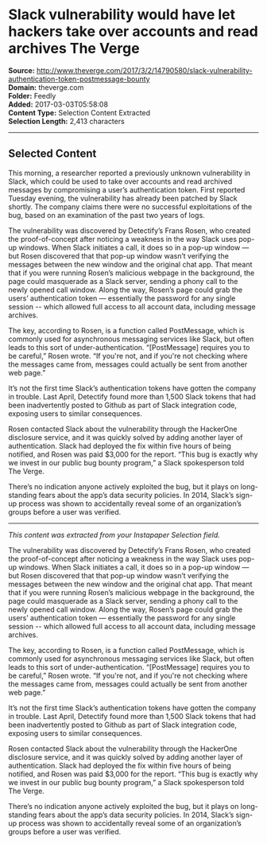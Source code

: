 # Slack vulnerability would have let hackers take over accounts and read archives The Verge

**Source:** http://www.theverge.com/2017/3/2/14790580/slack-vulnerability-authentication-token-postmessage-bounty  
**Domain:** theverge.com  
**Folder:** Feedly  
**Added:** 2017-03-03T05:58:08  
**Content Type:** Selection Content Extracted  
**Selection Length:** 2,413 characters  


---

## Selected Content

This morning, a researcher reported a previously unknown vulnerability in Slack, which could be used to take over accounts and read archived messages by compromising a user’s authentication token. First reported Tuesday evening, the vulnerability has already been patched by Slack shortly. The company claims there were no successful exploitations of the bug, based on an examination of the past two years of logs.

The vulnerability was discovered by Detectify’s Frans Rosen, who created the proof-of-concept after noticing a weakness in the way Slack uses pop-up windows. When Slack initiates a call, it does so in a pop-up window — but Rosen discovered that that pop-up window wasn’t verifying the messages between the new window and the original chat app. That meant that if you were running Rosen’s malicious webpage in the background, the page could masquerade as a Slack server, sending a phony call to the newly opened call window. Along the way, Rosen’s page could grab the users’ authentication token — essentially the password for any single session -- which allowed full access to all account data, including message archives.

The key, according to Rosen, is a function called PostMessage, which is commonly used for asynchronous messaging services like Slack, but often leads to this sort of under-authentication. “[PostMessage] requires you to be careful,” Rosen wrote. “If you're not, and if you're not checking where the messages came from, messages could actually be sent from another web page.”

It’s not the first time Slack’s authentication tokens have gotten the company in trouble. Last April, Detectify found more than 1,500 Slack tokens that had been inadvertently posted to Github as part of Slack integration code, exposing users to similar consequences.

Rosen contacted Slack about the vulnerability through the HackerOne disclosure service, and it was quickly solved by adding another layer of authentication. Slack had deployed the fix within five hours of being notified, and Rosen was paid $3,000 for the report. “This bug is exactly why we invest in our public bug bounty program,” a Slack spokesperson told The Verge.

There’s no indication anyone actively exploited the bug, but it plays on long-standing fears about the app’s data security policies. In 2014, Slack’s sign-up process was shown to accidentally reveal some of an organization’s groups before a user was verified.

---

*This content was extracted from your Instapaper Selection field.*

The vulnerability was discovered by Detectify’s Frans Rosen, who created the proof-of-concept after noticing a weakness in the way Slack uses pop-up windows. When Slack initiates a call, it does so in a pop-up window — but Rosen discovered that that pop-up window wasn’t verifying the messages between the new window and the original chat app. That meant that if you were running Rosen’s malicious webpage in the background, the page could masquerade as a Slack server, sending a phony call to the newly opened call window. Along the way, Rosen’s page could grab the users’ authentication token — essentially the password for any single session -- which allowed full access to all account data, including message archives.

The key, according to Rosen, is a function called PostMessage, which is commonly used for asynchronous messaging services like Slack, but often leads to this sort of under-authentication. “[PostMessage] requires you to be careful,” Rosen wrote. “If you're not, and if you're not checking where the messages came from, messages could actually be sent from another web page.”

It’s not the first time Slack’s authentication tokens have gotten the company in trouble. Last April, Detectify found more than 1,500 Slack tokens that had been inadvertently posted to Github as part of Slack integration code, exposing users to similar consequences.

Rosen contacted Slack about the vulnerability through the HackerOne disclosure service, and it was quickly solved by adding another layer of authentication. Slack had deployed the fix within five hours of being notified, and Rosen was paid $3,000 for the report. “This bug is exactly why we invest in our public bug bounty program,” a Slack spokesperson told The Verge.

There’s no indication anyone actively exploited the bug, but it plays on long-standing fears about the app’s data security policies. In 2014, Slack’s sign-up process was shown to accidentally reveal some of an organization’s groups before a user was verified.
